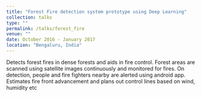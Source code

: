 ```yaml
---
title: "Forest Fire detection system prototype using Deep Learning"
collection: talks
type: ""
permalink: /talks/forest_fire
venue: ""
date: October 2016 - January 2017
location: "Bengaluru, India"
---
```



Detects forest fires in dense forests and aids in fire control. Forest areas are scanned using satellite images continuously and monitored for fires. On detection, people and fire fighters nearby are alerted using android app. Estimates fire front advancement and plans out control lines based on wind, humidity etc